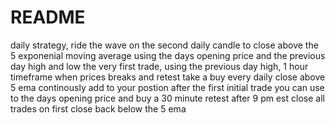 # README
daily strategy, ride the wave
on the second daily candle to close above the 5 exponenial moving average 
using the days opening price and the previous day high and low
the very first trade, using the previous day high, 1 hour timeframe 
when prices breaks and retest take a buy 
every daily close above 5 ema continously add to your postion 
after the first initial trade 
you can use to the days opening price and buy a 30 minute retest after 9 pm est
close all trades on first close back below the 5 ema

